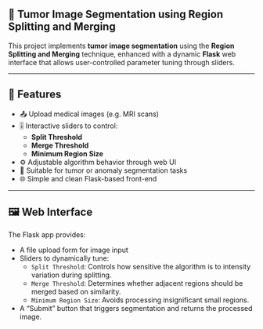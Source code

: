 ## 🧠 Tumor Image Segmentation using Region Splitting and Merging

This project implements **tumor image segmentation** using the **Region Splitting and Merging** technique, enhanced with a dynamic **Flask** web interface that allows user-controlled parameter tuning through sliders.

---

## 🚀 Features

- 📤 Upload medical images (e.g. MRI scans)
- 🎚️ Interactive sliders to control:
  - **Split Threshold**
  - **Merge Threshold**
  - **Minimum Region Size**
- ⚙️ Adjustable algorithm behavior through web UI
- 🧠 Suitable for tumor or anomaly segmentation tasks
- 🌐 Simple and clean Flask-based front-end

---

## 🖼️ Web Interface

The Flask app provides:
- A file upload form for image input
- Sliders to dynamically tune:
  - `Split Threshold`: Controls how sensitive the algorithm is to intensity variation during splitting.
  - `Merge Threshold`: Determines whether adjacent regions should be merged based on similarity.
  - `Minimum Region Size`: Avoids processing insignificant small regions.
- A “Submit” button that triggers segmentation and returns the processed image.
